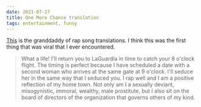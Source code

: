 ```yaml
---
date: 2021-07-27
title: One More Chance translation
tags: entertainment, funny
---
```


[This](https://www.netfunny.com/rhf/funny/98/Jul/ebonrap.html) is the granddaddy of rap song translations. I think this was the first thing that was viral that I ever encountered.

> What a life! I'll return you to LaGuardia in time to catch your 8 o'clock flight. The timing is perfect because I have scheduled a date with a second woman who arrives at the same gate at 9 o'clock. I'll seduce her in the same way that I seduced you. I rap well and I am a positive reflection of my home town. Not only am I a sexually deviant, misogynistic, immoral, wealthy, male prostitute, but I also sit on the board of directors of the organization that governs others of my kind.